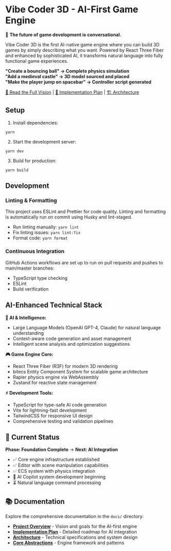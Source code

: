 # Vibe Coder 3D - AI-First Game Engine

🚀 **The future of game development is conversational.**

Vibe Coder 3D is the first AI-native game engine where you can build 3D games by simply describing what you want. Powered by React Three Fiber and enhanced by sophisticated AI, it transforms natural language into fully functional game experiences.

**"Create a bouncing ball" → Complete physics simulation**  
**"Add a medieval castle" → 3D model sourced and placed**  
**"Make the player jump on spacebar" → Controller script generated**

[📖 Read the Full Vision](./docs/project-overview.md) | [🎯 Implementation Plan](./docs/ai-first-engine-implementation-plan.md) | [🏗️ Architecture](./docs/architecture/)

## Setup

1. Install dependencies:

```
yarn
```

2. Start the development server:

```
yarn dev
```

3. Build for production:

```
yarn build
```

## Development

### Linting & Formatting

This project uses ESLint and Prettier for code quality. Linting and formatting is automatically run on commit using Husky and lint-staged.

- Run linting manually: `yarn lint`
- Fix linting issues: `yarn lint:fix`
- Format code: `yarn format`

### Continuous Integration

GitHub Actions workflows are set up to run on pull requests and pushes to main/master branches:

- TypeScript type checking
- ESLint
- Build verification

## AI-Enhanced Technical Stack

**🤖 AI & Intelligence:**

- Large Language Models (OpenAI GPT-4, Claude) for natural language understanding
- Context-aware code generation and asset management
- Intelligent scene analysis and optimization suggestions

**🎮 Game Engine Core:**

- React Three Fiber (R3F) for modern 3D rendering
- bitecs Entity Component System for scalable game architecture
- Rapier physics engine via WebAssembly
- Zustand for reactive state management

**⚡ Development Tools:**

- TypeScript for type-safe AI code generation
- Vite for lightning-fast development
- TailwindCSS for responsive UI design
- Comprehensive testing and validation pipelines

## 🎯 Current Status

**Phase: Foundation Complete** → **Next: AI Integration**

- ✅ Core engine infrastructure established
- ✅ Editor with scene manipulation capabilities
- ✅ ECS system with physics integration
- 🚧 AI Copilot system development beginning
- ⏳ Natural language command processing

## 📚 Documentation

Explore the comprehensive documentation in the `docs/` directory:

- **[Project Overview](./docs/project-overview.md)** - Vision and goals for the AI-first engine
- **[Implementation Plan](./docs/ai-first-engine-implementation-plan.md)** - Detailed roadmap for AI integration
- **[Architecture](./docs/architecture/)** - Technical specifications and system design
- **[Core Abstractions](./docs/core-abstractions.md)** - Engine framework and patterns

